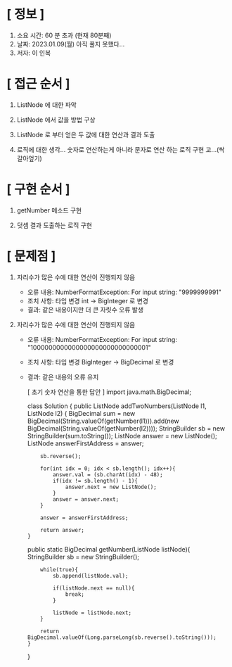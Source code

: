 # **[ 정보 ]**
1. 소요 시간: 60 분 초과 (현재 80분째)
2. 날짜: 2023.01.09(월) 아직 풀지 못했다...
3. 저자: 이 인복

# **[ 접근 순서 ]**
1. ListNode 에 대한 파악

2. ListNode 에서 값을 방법 구상

3. ListNode 로 부터 얻은 두 값에 대한 연산과 결과 도출

4. 로직에 대한 생각... 숫자로 연산하는게 아니라 문자로 연산 하는 로직 구현 고...(싹 갈아엎기)

# **[ 구현 순서 ]**
1. getNumber 메소드 구현

2. 덧셈 결과 도출하는 로직 구현

# **[ 문제점 ]**
1. 자리수가 많은 수에 대한 연산이 진행되지 않음
    - 오류 내용: NumberFormatException: For input string: "9999999991"
    - 조치 사항: 타입 변경 int -> BigInteger 로 변경
    - 결과: 같은 내용이지만 더 큰 자릿수 오류 발생

2. 자리수가 많은 수에 대한 연산이 진행되지 않음
    - 오류 내용: NumberFormatException: For input string: "1000000000000000000000000000001"
    - 조치 사항: 타입 변경 BigInteger -> BigDecimal 로 변경
    - 결과: 같은 내용의 오류 유지
   

      [ 초기 숫자 연산을 통한 답안 ]
      import java.math.BigDecimal;
      
      class Solution {
      public ListNode addTwoNumbers(ListNode l1, ListNode l2) {
      BigDecimal sum = new BigDecimal(String.valueOf(getNumber(l1))).add(new BigDecimal(String.valueOf(getNumber(l2))));
      StringBuilder sb = new StringBuilder(sum.toString());
      ListNode answer = new ListNode();
      ListNode answerFirstAddress = answer;
      
              sb.reverse();
              
              for(int idx = 0; idx < sb.length(); idx++){
                  answer.val = (sb.charAt(idx) - 48);
                  if(idx != sb.length() - 1){
                      answer.next = new ListNode();   
                  }
                  answer = answer.next;
              }
      
              answer = answerFirstAddress;
      
              return answer;
          }
      
      public static BigDecimal getNumber(ListNode listNode){
      StringBuilder sb = new StringBuilder();
      
              while(true){
                  sb.append(listNode.val);
      
                  if(listNode.next == null){
                      break;
                  }
      
                  listNode = listNode.next;
              }
      
              return BigDecimal.valueOf(Long.parseLong(sb.reverse().toString()));
          }
      }